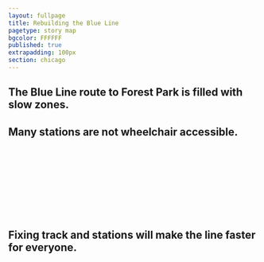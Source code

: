 ```yaml
---
layout: fullpage
title: Rebuilding the Blue Line
pagetype: story map
bgcolor: FFFFFF
published: true
extrapadding: 100px
section: chicago
---
```



## The Blue Line route to Forest Park is filled with slow zones.

## Many stations are not wheelchair accessible.

<br><br><br><br>
<br><br><br><br>
## Fixing track and stations will make the line faster for everyone.
